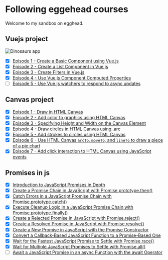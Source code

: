 # Following eggehead courses
Welcome to my sandbox on egghead.

## Vuejs project

![Dinosaurs app](https://github.com/Ugarz/egghead/tree/vuejs/vuejs/assets/images/screen.png)

- [x] [Episode 1 - Create a Basic Component using Vue.js](https://egghead.io/lessons/vue-js-create-a-basic-component-using-vue-js)
- [x] [Episode 2 - Create a List Component in Vue.js](https://egghead.io/lessons/vue-js-create-a-list-component-in-vue-js)
- [x] [Episode 3 - Create Filters in Vue.js](https://egghead.io/lessons/vue-js-use-vue-js-component-computed-properties)
- [x] [Episode 4 - Use Vue.js Component Computed Properties](https://egghead.io/lessons/vue-js-use-vue-js-component-computed-properties)
- [ ] [Episode 5 - Use Vue.js watchers to respond to async updates](https://egghead.io/lessons/vue-js-use-vue-js-watchers-to-respond-to-async-updates)

## Canvas project
- [x] [Episode 1 - Draw in HTML Canvas](https://egghead.io/lessons/html-5-draw-in-html-canvas)
- [x] [Episode 2 - Add color to graphics using HTML Canvas](https://egghead.io/lessons/html-5-add-color-to-graphics-using-html-canvas)
- [x] [Episode 3 - Specifying Height and Width on the Canvas Element](https://egghead.io/lessons/html-5-specifying-height-and-width-on-the-canvas-element)
- [x] [Episode 4 - Draw circles in HTML Canvas using .arc](https://egghead.io/lessons/html-5-draw-circles-in-html-canvas-using-arc)
- [x] [Episode 5 - Add strokes to circles using HTML Canvas](https://egghead.io/lessons/html-5-add-strokes-to-circles-using-html-canvas)
- [x] [Episode 6 - Use HTML Canvas `arcTo`, `moveTo`, and `lineTo` to draw a piece of a pie chart](https://egghead.io/lessons/html-5-use-html-canvas-arcto-moveto-and-lineto-to-draw-a-piece-of-a-pie-chart)
- [x] [Episode 7 - Add click interaction to HTML Canvas using JavaScript events](https://egghead.io/lessons/html-5-add-click-interaction-to-html-canvas-using-javascript-events)

## Promises in js
- [x] [Introduction to JavaScript Promises in Depth](https://egghead.io/lessons/javascript-introduction-to-javascript-promises-in-depth)
- [x] [Create a Promise Chain in JavaScript with Promise.prototype.then()](https://egghead.io/lessons/javascript-create-a-promise-chain-in-javascript-with-promise-prototype-then)
- [x] [Catch Errors in a JavaScript Promise Chain with Promise.prototype.catch()](https://egghead.io/lessons/javascript-catch-errors-in-a-javascript-promise-chain-with-promise-prototype-catch)
- [x] [Execute Cleanup Logic in a JavaScript Promise Chain with Promise.prototype.finally()](https://egghead.io/lessons/javascript-execute-cleanup-logic-in-a-javascript-promise-chain-with-promise-prototype-finally)
- [x] [Create a Rejected Promise in JavaScript with Promise.reject()](https://egghead.io/lessons/javascript-create-a-rejected-promise-in-javascript-with-promise-reject)
- [x] [Create a Resolved Promise in JavaScript with Promise.resolve()](https://egghead.io/lessons/javascript-create-a-resolved-promise-in-javascript-with-promise-resolve)
- [x] [Create a New Promise in JavaScript with the Promise Constructor](https://egghead.io/lessons/javascript-create-a-new-promise-in-javascript-with-the-promise-constructor)
- [x] [Convert a Callback-Based JavaScript Function to a Promise-Based One](https://egghead.io/lessons/javascript-convert-a-callback-based-javascript-function-to-a-promise-based-one)
- [x] [Wait for the Fastest JavaScript Promise to Settle with Promise.race()](https://egghead.io/lessons/javascript-wait-for-the-fastest-javascript-promise-to-settle-with-promise-race)
- [x] [Wait for Multiple JavaScript Promises to Settle with Promise.all()](https://egghead.io/lessons/javascript-wait-for-the-fastest-javascript-promise-to-settle-with-promise-race)
- [ ] [Await a JavaScript Promise in an async Function with the await Operator](https://egghead.io/lessons/javascript-wait-for-the-fastest-javascript-promise-to-settle-with-promise-race)